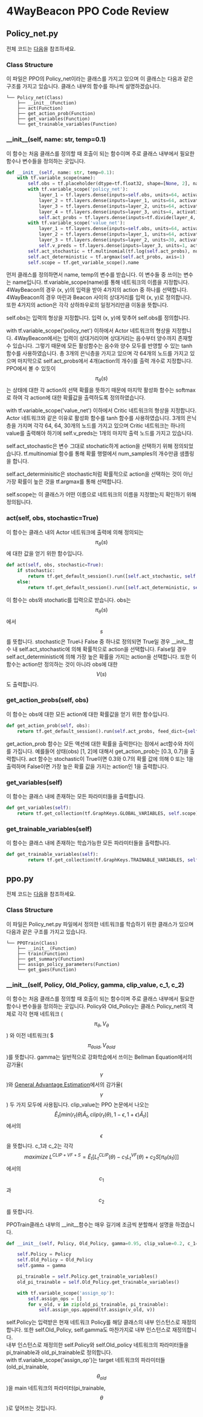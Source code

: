 # 4WayBeacon PPO Code Review

## Policy\_net.py

전체 코드는 [다음](https://github.com/sc2-korean-level/MoveToBeacon/blob/master/4wayBeacon_ppo/policy_net.py)을 참조하세요.

### Class Structure

이 파일은 PPO의 Policy\_net이라는 클래스를 가지고 있으며 이 클래스는 다음과 같은 구조를 가지고 있습니다. 클래스 내부의 함수를 하나씩 설명하겠습니다.

```text
└── Policy_net(Class)
    ├── __init__(Function)
    ├── act(Function)
    ├── get_action_prob(Function)
    ├── get_variables(Function)
    └── get_trainable_variables(Function)
```

### \_\_init\_\_\(self, name: str, temp=0.1\)

이 함수는 처음 클래스를 정의할 때 호출이 되는 함수이며 주로 클래스 내부에서 필요한 함수나 변수들을 정의하는 곳입니다.

```python
def __init__(self, name: str, temp=0.1):
    with tf.variable_scope(name):
        self.obs = tf.placeholder(dtype=tf.float32, shape=[None, 2], name='obs')
        with tf.variable_scope('policy_net'):
            layer_1 = tf.layers.dense(inputs=self.obs, units=64, activation=tf.tanh)
            layer_2 = tf.layers.dense(inputs=layer_1, units=64, activation=tf.tanh)
            layer_3 = tf.layers.dense(inputs=layer_2, units=64, activation=tf.tanh)
            layer_4 = tf.layers.dense(inputs=layer_3, units=4, activation=tf.tanh)
            self.act_probs = tf.layers.dense(inputs=tf.divide(layer_4, temp), units=4, activation=tf.nn.softmax)
        with tf.variable_scope('value_net'):
            layer_1 = tf.layers.dense(inputs=self.obs, units=64, activation=tf.tanh)
            layer_2 = tf.layers.dense(inputs=layer_1, units=64, activation=tf.tanh)
            layer_3 = tf.layers.dense(inputs=layer_2, units=30, activation=tf.tanh)
            self.v_preds = tf.layers.dense(inputs=layer_3, units=1, activation=None)
        self.act_stochastic = tf.multinomial(tf.log(self.act_probs), num_samples=1)
        self.act_deterministic = tf.argmax(self.act_probs, axis=1)
        self.scope = tf.get_variable_scope().name
```

먼저 클래스를 정의하면서 name, temp의 변수를 받습니다. 이 변수들 중 쓰이는 변수는 name입니다. tf.variable\_scope\(name\)를 통해 네트워크의 이름을 지정합니다. 4WayBeacon의 경우 \(x, y\)의 입력을 받아 4가지의 action 중 하나를 선택합니다. 4WayBeacon의 경우 마린과 Beacon 사이의 상대거리를 입력 \(x, y\)로 정의합니다. 또한 4가지의 action은 각각 상하좌우로의 일정거리만큼 이동을 뜻합니다.

self.obs는 입력의 형상을 지정합니다. 입력 \(x, y\)에 맞추어 self.obs를 정의합니다.

with tf.variable\_scope\('policy\_net'\) 이하에서 Actor 네트워크의 형상을 지정합니다. 4WayBeacon에서는 입력이 상대거리이며 상대거리는 음수부터 양수까지 존재할 수 있습니다. 그렇기 때문에 모든 활성함수는 음수와 양수 모두를 반영할 수 있는 tanh 함수를 사용하였습니다. 총 3개의 은닉층을 가지고 있으며 각 64개의 노드를 가지고 있으며 마지막으로 self.act\_probs에서 4개\(action의 개수\)를 출력 개수로 지정합니다. PPO에서 볼 수 있듯이 $$\pi_\theta(s)$$ 는 상태에 대한 각 action의 선택 확률을 뜻하기 때문에 마지막 활성화 함수는 softmax로 하여 각 action에 대한 확률값을 출력하도록 정의하였습니다.

with tf.variable\_scope\('value\_net'\) 이하에서 Critic 네트워크의 형상을 지정합니다. Actor 네트워크와 같은 이유로 활성화 함수를 tanh 함수를 사용하였습니다. 3개의 은닉층을 가지며 각각 64, 64, 30개의 노드를 가지고 있으며 Critic 네트워크는 하나의 value를 출력해야 하기에 self.v\_preds는 1개의 마지막 출력 노드를 가지고 있습니다.

self.act\_stochastic은 변수 그대로 stochatic하게 action을 선택하기 위해 정의되었습니다. tf.multinomial 함수를 통해 확률 행렬에서 num\_samples의 개수만큼 샘플링을 합니다.

self.act\_determinisitic은 stochastic처럼 확률적으로 action을 선택하는 것이 아닌 가장 확률이 높은 것을 tf.argmax를 통해 선택합니다.

self.scope는 이 클래스가 어떤 이름으로 네트워크의 이름을 지정했는지 확인하기 위해 정의됩니다.

### act\(self, obs, stochastic=True\)

이 함수는 클래스 내의 Actor 네트워크에 출력에 의해 정의되는 $$\pi_\theta(s)$$ 에 대한 값을 얻기 위한 함수입니다.

```python
def act(self, obs, stochastic=True):
    if stochastic:
        return tf.get_default_session().run([self.act_stochastic, self.v_preds], feed_dict={self.obs: obs})
    else:
        return tf.get_default_session().run([self.act_deterministic, self.v_preds], feed_dict={self.obs: obs})
```

이 함수는 obs와 stochatic를 입력으로 받습니다. obs는 $$\pi_\theta(s)$$ 에서 $$s$$ 를 뜻합니다. stochastic은 True나 False 중 하나로 정의되면 True일 경우 \_\_init\_\_함수 내 self.act\_stochastic에 의해 확률적으로 action을 선택합니다. False일 경우 self.act\_deterministic에 의해 가장 높은 확률을 가지는 action을 선택합니다. 또한 이 함수는 action만 정의하는 것이 아니라 obs에 대한 $$V(s)$$ 도 출력합니다.

### get\_action\_probs\(self, obs\)

이 함수는 obs에 대한 모든 action에 대한 확률값을 얻기 위한 함수입니다.

```python
def get_action_prob(self, obs):
    return tf.get_default_session().run(self.act_probs, feed_dict={self.obs: obs})
```

get\_action\_prob 함수는 모든 액션에 대한 확률을 출력한다는 점에서 act함수와 차이를 가집니다. 예를들어 상태\(obs\) \[1, 2\]에 대해서 get\_action\_prob는 \[0.3, 0.7\]을 출력합니다. act 함수는 stochastic이 True이면 0.3와 0.7의 확률 값에 의해 0 또는 1을 출력하며 False이면 가장 높은 확률 값을 가지는 action인 1을 출력합니다.

### get\_variables\(self\)

이 함수는 클래스 내에 존재하는 모든 파라미터들을 출력합니다.

```python
def get_variables(self):
    return tf.get_collection(tf.GraphKeys.GLOBAL_VARIABLES, self.scope)
```

### get\_trainable\_variables\(self\)

이 함수는 클래스 내에 존재하는 학습가능한 모든 파라미터들을 출력합니다.

```python
def get_trainable_variables(self):
        return tf.get_collection(tf.GraphKeys.TRAINABLE_VARIABLES, self.scope)
```

## ppo.py

전체 코드는 [다음](https://github.com/sc2-korean-level/MoveToBeacon/blob/master/4wayBeacon_ppo/ppo.py)을 참조하세요.

### Class Structure

이 파일은 Policy\_net.py 파일에서 정의한 네트워크를 학습하기 위한 클래스가 있으며 다음과 같은 구조를 가지고 있습니다.

```text
└── PPOTrain(Class)
    ├── __init__(Function)
    ├── train(Function)
    ├── get_summary(Function)
    ├── assign_policy_parameters(Function)
    └── get_gaes(Function)
```

### \_\_init\_\_\(self, Policy, Old\_Policy, gamma, clip\_value, c\_1, c\_2\)

이 함수는 처음 클래스를 정의할 때 호출이 되는 함수이며 주로 클래스 내부에서 필요한 함수나 변수들을 정의하는 곳입니다. Policy와 Old\_Policy는 클래스 Policy\_net의 객체로 각각 현재 네트워크 \($$\pi_{\theta}, V_\theta$$\) 와 이전 네트워크\( $$$\pi_{\theta old}, V_{\theta old}$$ \)를 뜻합니다. gamma는 일반적으로 강화학습에서 쓰이는 Bellman Equation에서의 감가율\( $$\gamma$$ \)와 [General Advantage Estimation](https://arxiv.org/pdf/1506.02438.pdf)에서의 감가율\( $$\gamma$$ \) 두 가지 모두에 사용됩니다. clip\_value는 PPO 논문에서 나오는 $$\hat{E}_t[min(r_t(\theta)\hat{A}_t, clip(r_t(\theta), 1-\epsilon, 1+\epsilon)\hat{A}_t)]$$ 에서의  $$\epsilon$$ 을 뜻합니다. c\_1과 c\_2는 각각 $$maximize\; L^{CLIP+VF+S}=\hat{E}_t[L_t^{CLIP}(\theta)-c_1L_t^{VF}(\theta)+c_2S[\pi_\theta(s_t)]]$$ 에서의 $$c_1$$ 과 $$c_2$$ 를 뜻합니다.

PPOTrain클래스 내부의 \_\_init\_\_함수는 매우 길기에 조금씩 분할해서 설명을 하겠습니다. 

```python
def __init__(self, Policy, Old_Policy, gamma=0.95, clip_value=0.2, c_1=1, c_2=0.01):

    self.Policy = Policy
    self.Old_Policy = Old_Policy
    self.gamma = gamma

    pi_trainable = self.Policy.get_trainable_variables()
    old_pi_trainable = self.Old_Policy.get_trainable_variables()

    with tf.variable_scope('assign_op'):
        self.assign_ops = []
        for v_old, v in zip(old_pi_trainable, pi_trainable):
            self.assign_ops.append(tf.assign(v_old, v))
```

self.Policy는 입력받은 현재 네트워크 Policy를 해당 클래스의 내부 인스턴스로 재정의합니다. 또한 self.Old\_Policy, self.gamma도 마찬가지로 내부 인스턴스로 재정의합니다.  
내부 인스턴스로 재정의한 self.Policy와 self.Old\_policy 네트워크의 파라미터들을 pi\_trainable과 old\_pi\_trainable로 정의합니다.  
with tf.variable\_scope\('assign\_op'\)는 target 네트워크의 파라미터들\(old\_pi\_trainable,  $$\theta_{old}$$ \)을 main 네트워크의 파라미터\(pi\_trainable,  $$\theta$$ \)로 덮어쓰는 것입니다.

